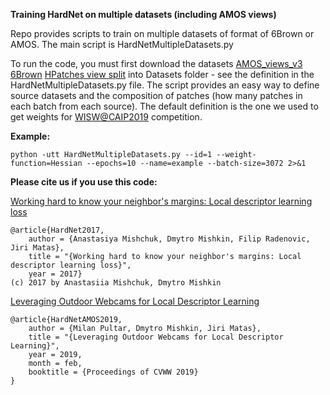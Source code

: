 **Training HardNet on multiple datasets (including AMOS views)**

Repo provides scripts to train on multiple datasets of format of 6Brown or AMOS. The main script is HardNetMultipleDatasets.py

To run the code, you must first download the datasets [AMOS_views_v3](https://drive.google.com/open?id=1Dza78UlrbHKG83XZlvNKOiAHVWg3uiHn) 
[6Brown](https://drive.google.com/drive/folders/1dxxsO8Ob2WLTHqa5nwRpsGhXfYwPSreV?usp=sharing) 
[HPatches view split](https://drive.google.com/file/d/1gQu4sQ7nZP-a2p_2ffRq0V3avEBlJhQz/view?usp=sharing) into Datasets folder - see the definition in the HardNetMultipleDatasets.py file. The script provides an easy way to define source datasets and the composition of patches (how many patches in each batch from each source). The default definition is the one we used to get weights for [WISW@CAIP2019](http://cvg.dsi.unifi.it/cvg/index.php?id=caip-2019-contest#results) competition.

**Example:**
```
python -utt HardNetMultipleDatasets.py --id=1 --weight-function=Hessian --epochs=10 --name=example --batch-size=3072 2>&1
```

**Please cite us if you use this code:**

[Working hard to know your neighbor's margins: Local descriptor learning loss](http://cmp.felk.cvut.cz/~radenfil/publications/Mishchuk-NIPS17.pdf)
```
@article{HardNet2017,
    author = {Anastasiya Mishchuk, Dmytro Mishkin, Filip Radenovic, Jiri Matas},
    title = "{Working hard to know your neighbor's margins: Local descriptor learning loss}",
    year = 2017}
(c) 2017 by Anastasiia Mishchuk, Dmytro Mishkin
```

[Leveraging Outdoor Webcams for Local Descriptor Learning](http://diglib.tugraz.at/download.php?id=5c5941d91cdd5&location=browse)
```
@article{HardNetAMOS2019,
    author = {Milan Pultar, Dmytro Mishkin, Jiri Matas},
    title = "{Leveraging Outdoor Webcams for Local Descriptor Learning}",
    year = 2019,
    month = feb,
    booktitle = {Proceedings of CVWW 2019}
}
```
